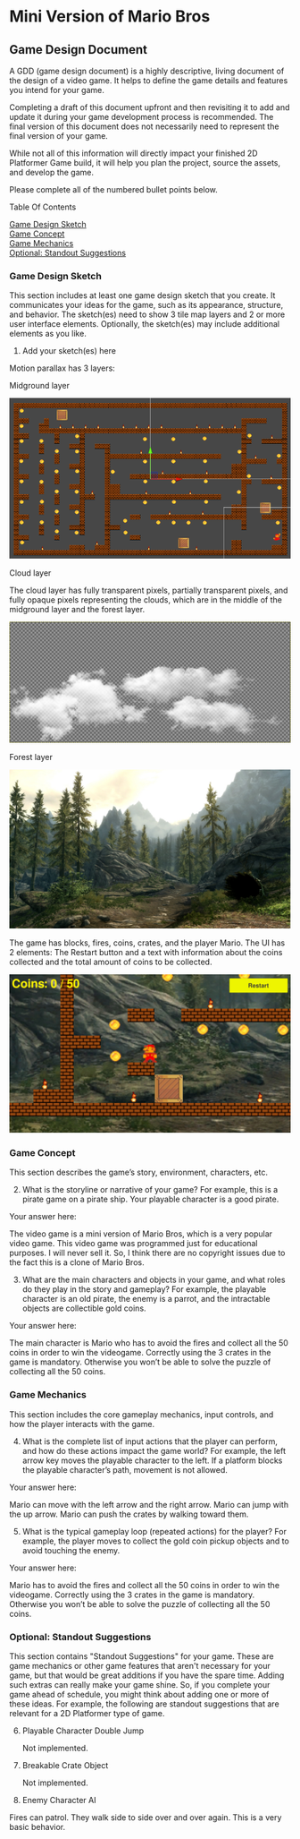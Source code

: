 # Mini Version of Mario Bros

## Game Design Document

A GDD (game design document) is a highly descriptive, living document of the design of a video game. It helps to define the game details and features you intend for your game.

Completing a draft of this document upfront and then revisiting it to add and update it during your game development process is recommended. The final version of this document does not necessarily need to represent the final version of your game.

While not all of this information will directly impact your finished 2D Platformer Game build, it will help you plan the project, source the assets, and develop the game.

Please complete all of the numbered bullet points below. 

Table Of Contents

[Game Design Sketch](#game-design-sketch)<br/>
[Game Concept](#game-concept)<br/>
[Game Mechanics](#game-mechanics)<br/>
[Optional: Standout Suggestions](#optional-standout-suggestions)<br/>

### Game Design Sketch

This section includes at least one game design sketch that you create. It communicates your ideas for the game, such as its appearance, structure, and behavior. The sketch(es) need to show 3 tile map layers and 2 or more user interface elements. Optionally, the sketch(es) may include additional elements as you like. 

1. Add your sketch(es) here

Motion parallax has 3 layers:

Midground layer

<img src="images/tilemap.png"/>

Cloud layer

The cloud layer has fully transparent pixels, partially transparent pixels, and fully opaque pixels representing the clouds, which are in the middle of the midground layer and the forest layer.

<img src="images/clouds.png"/>

Forest layer

<img src="images/woods.png"/>

The game has blocks, fires, coins, crates, and the player Mario. The UI has 2 elements: The Restart button and a text with information about the coins collected and the total amount of coins to be collected.

<img src="images/game.png"/>



### Game Concept

This section describes the game’s story, environment, characters, etc.

2. What is the storyline or narrative of your game? 
For example, this is a pirate game on a pirate ship. Your playable character is a good pirate.

Your answer here: 

The video game is a mini version of Mario Bros, which is a very popular video game. This video game was programmed just for educational purposes. I will never sell it. So, I think there are no copyright issues due to the fact this is a clone of Mario Bros.


3. What are the main characters and objects in your game, and what roles do they play in the story and gameplay? 
For example, the playable character is an old pirate, the enemy is a parrot, and the intractable objects are collectible gold coins.

Your answer here: 

The main character is Mario who has to avoid the fires and collect all the 50 coins in order to win the videogame. Correctly using the 3 crates in the game is mandatory. Otherwise you won’t be able to solve the puzzle of collecting all the 50 coins.

### Game Mechanics

This section includes the core gameplay mechanics, input controls, and how the player interacts with the game.

4. What is the complete list of input actions that the player can perform, and how do these actions impact the game world? 
For example, the left arrow key moves the playable character to the left. If a platform blocks the playable character’s path, movement is not allowed.

Your answer here: 

Mario can move with the left arrow and the right arrow. Mario can jump with the up arrow. Mario can push the crates by walking toward them.


5. What is the typical gameplay loop (repeated actions) for the player? 
For example, the player moves to collect the gold coin pickup objects and to avoid touching the enemy.

Your answer here: 

Mario has to avoid the fires and collect all the 50 coins in order to win the videogame. Correctly using the 3 crates in the game is mandatory. Otherwise you won’t be able to solve the puzzle of collecting all the 50 coins.



### Optional: Standout Suggestions

This section contains "Standout Suggestions" for your game. These are game mechanics or other game features that aren't necessary for your game, but that would be great additions if you have the spare time. Adding such extras can really make your game shine. So, if you complete your game ahead of schedule, you might think about adding one or more of these ideas. For example, the following are standout suggestions that are relevant for a 2D Platformer type of game. 

6. Playable Character Double Jump

	Not implemented.

7. Breakable Crate Object

	Not implemented.

8. Enemy Character AI

Fires can patrol. They walk side to side over and over again. This is a very basic behavior.







